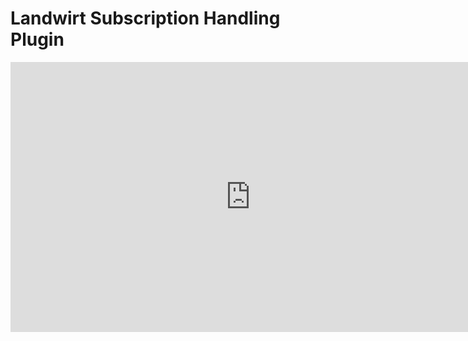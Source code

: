 # Landwirt Subscription Handling Plugin

<iframe width="768" height="432" src="https://miro.com/app/embed/uXjVPNjnmOQ=/?pres=1&frameId=3458764536428793961&embedId=206933043909" frameborder="0" scrolling="no" allowfullscreen></iframe>